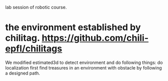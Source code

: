 lab session of robotic course.
# the environment established by chilitag. https://github.com/chili-epfl/chilitags
We modified estimated3d to detect environment and do following things:
do localization first
find treasures in an environment with obstacle by following a designed path.

